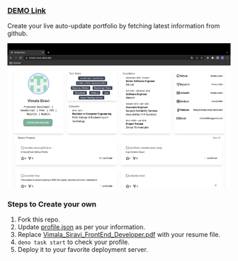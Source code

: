 ### [DEMO Link](https://vimala-siravi.deno.dev/)

Create your live auto-update portfolio by fetching latest information from
github.

![](./static/sample.png)

### Steps to Create your own

1. Fork this repo.
2. Update [profile.json](./profile.json) as per your information.
3. Replace [Vimala_Siravi_FrontEnd_Developer.pdf](./static/Vimala_Siravi_FrontEnd_Developer.pdf) with your resume file.
4. `deno task start` to check your profile.
5. Deploy it to your favorite deployment server.
